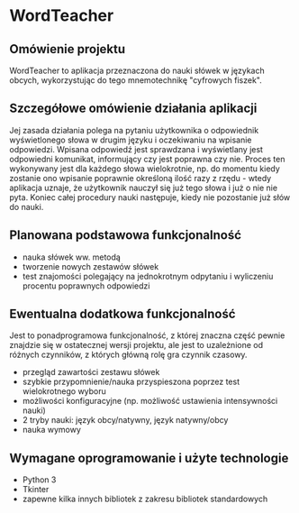 # WordTeacher #


Omówienie projektu
------------------
WordTeacher to aplikacja przeznaczona do nauki słówek w językach obcych, wykorzystując do tego mnemotechnikę "cyfrowych fiszek".

Szczegółowe omówienie działania aplikacji
-----------------------------------------
Jej zasada działania polega na pytaniu użytkownika o odpowiednik wyświetlonego słowa w drugim języku i oczekiwaniu na wpisanie odpowiedzi. Wpisana odpowiedź jest sprawdzana i wyświetlany jest odpowiedni komunikat, informujący czy jest poprawna czy nie. Proces ten wykonywany jest dla każdego słowa wielokrotnie, np. do momentu kiedy zostanie ono wpisanie poprawnie określoną ilość razy z rzędu - wtedy aplikacja uznaje, że użytkownik nauczył się już tego słowa i już o nie nie pyta. Koniec całej procedury nauki następuje, kiedy nie pozostanie już słów do nauki.

Planowana podstawowa funkcjonalność
-----------------------------------
- nauka słówek ww. metodą
- tworzenie nowych zestawów słówek
- test znajomości polegający na jednokrotnym odpytaniu i wyliczeniu procentu poprawnych odpowiedzi

Ewentualna dodatkowa funkcjonalność
-----------------------------------
Jest to ponadprogramowa funkcjonalność, z której znaczna część pewnie znajdzie się w ostatecznej wersji projektu, ale jest to uzależnione od różnych czynników, z których główną rolę gra czynnik czasowy.

- przegląd zawartości zestawu słówek
- szybkie przypomnienie/nauka przyspieszona poprzez test wielokrotnego wyboru
- możliwości konfiguracyjne (np. możliwość ustawienia intensywności nauki)
- 2 tryby nauki: język obcy/natywny, język natywny/obcy
- nauka wymowy

Wymagane oprogramowanie i użyte technologie
-------------------------------------------
- Python 3
- Tkinter
- zapewne kilka innych bibliotek z zakresu bibliotek standardowych
